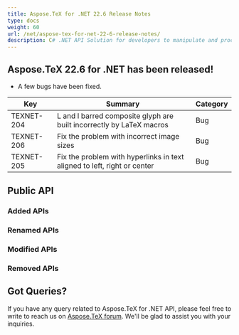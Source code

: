 ```yaml
---
title: Aspose.TeX for .NET 22.6 Release Notes
type: docs
weight: 60
url: /net/aspose-tex-for-net-22-6-release-notes/
description: C# .NET API Solution for developers to manipulate and process TeX and LaTeX files. Release Notes of Aspose.TeX API solution for .NET | Release 2022.06
---
```


## Aspose.TeX 22.6 for .NET has been released!

 * A few bugs have been fixed.

| Key | Summary | Category |
|---|---|---|
| TEXNET-204 | L and l barred composite glyph are built incorrectly by LaTeX macros | Bug |
| TEXNET-206 | Fix the problem with incorrect image sizes | Bug |
| TEXNET-205 | Fix the problem with hyperlinks in text aligned to left, right or center | Bug |
 
## Public API
### Added APIs

### Renamed APIs

### Modified APIs

### Removed APIs


## Got Queries?
If you have any query related to Aspose.TeX for .NET API, please feel free to write to reach us on [Aspose.TeX forum](https://forum.aspose.com/c/tex/). We'll be glad to assist you with your inquiries.
